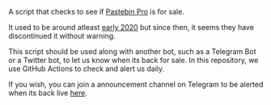 A script that checks to see if [Pastebin Pro](https://pastebin.com/pro) is for sale. 

It used to be around atleast [early 2020](https://web.archive.org/web/20200531232732/https://pastebin.com/pro) but since then, it seems they have discontinued it without warning.

This script should be used along with another bot, such as a Telegram Bot or a Twitter bot, to let us know when its back for sale. In this repository, we use GitHub Actions to check and alert us daily.

If you wish, you can join a announcement channel on Telegram to be alerted when its back live [here](https://t.me/PastebinProAlerts).
